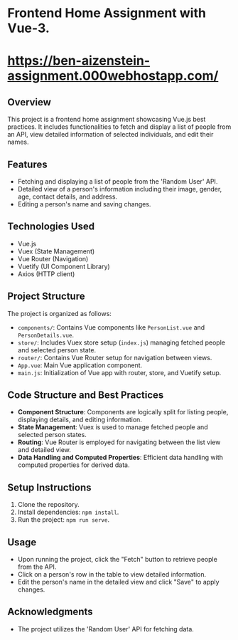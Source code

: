 # Frontend Home Assignment with Vue-3.

# https://ben-aizenstein-assignment.000webhostapp.com/

## Overview
This project is a frontend home assignment showcasing Vue.js best practices. It includes functionalities to fetch and display a list of people from an API, view detailed information of selected individuals, and edit their names.

## Features
- Fetching and displaying a list of people from the 'Random User' API.
- Detailed view of a person's information including their image, gender, age, contact details, and address.
- Editing a person's name and saving changes.

## Technologies Used
- Vue.js
- Vuex (State Management)
- Vue Router (Navigation)
- Vuetify (UI Component Library)
- Axios (HTTP client)

## Project Structure
The project is organized as follows:
- `components/`: Contains Vue components like `PersonList.vue` and `PersonDetails.vue`.
- `store/`: Includes Vuex store setup (`index.js`) managing fetched people and selected person state.
- `router/`: Contains Vue Router setup for navigation between views.
- `App.vue`: Main Vue application component.
- `main.js`: Initialization of Vue app with router, store, and Vuetify setup.

## Code Structure and Best Practices
- **Component Structure**: Components are logically split for listing people, displaying details, and editing information.
- **State Management**: Vuex is used to manage fetched people and selected person states.
- **Routing**: Vue Router is employed for navigating between the list view and detailed view.
- **Data Handling and Computed Properties**: Efficient data handling with computed properties for derived data.

## Setup Instructions
1. Clone the repository.
2. Install dependencies: `npm install`.
3. Run the project: `npm run serve`.

## Usage
- Upon running the project, click the "Fetch" button to retrieve people from the API.
- Click on a person's row in the table to view detailed information.
- Edit the person's name in the detailed view and click "Save" to apply changes.

## Acknowledgments
- The project utilizes the 'Random User' API for fetching data.


